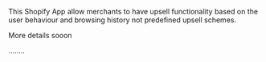 This Shopify App allow merchants to have upsell functionality based on the user behaviour and browsing history not predefined upsell schemes.


More details sooon

........






